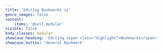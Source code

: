 ```yaml
---
title: 'Editing Bookmarks v2'
genre_images: false
content:
    items: '@self.modular'
visible: false
body_classes: modular
showcase_heading: 'Editing <span class="highlight">Bookmarks</span>'
showcase_button: 'General Bookmark'
---
```


